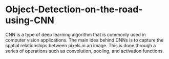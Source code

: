 # Object-Detection-on-the-road-using-CNN
CNN is a type of deep learning algorithm that is commonly used in computer vision applications. The main idea behind CNNs is to capture the spatial relationships between pixels in an image. This is done through a series of operations such as convolution, pooling, and activation functions. 
